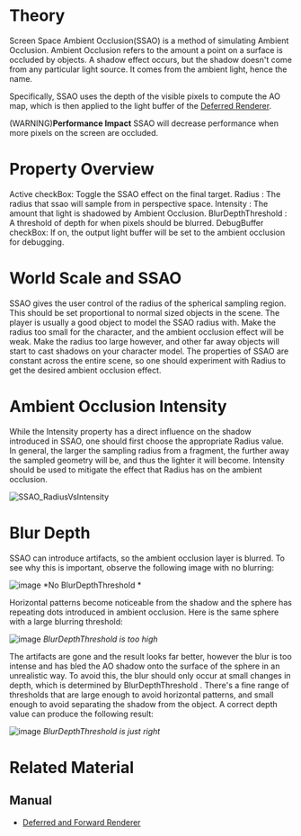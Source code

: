 
 # Theory
Screen Space Ambient Occlusion(SSAO) is a method of simulating Ambient Occlusion.  Ambient Occlusion refers to the amount a point on a surface is occluded by objects.  A shadow effect occurs, but the shadow doesn't come from any particular light source.  It comes from the ambient light, hence the name.

Specifically, SSAO uses the depth of the visible pixels to compute the AO map, which is then applied to the light buffer of the [Deferred Renderer](https://github.com/ZilchEngine/ZilchDocs/blob/master/zero_editor_documentation/zeromanual/graphics/renderer/deferred_renderer.markdown).

(WARNING)**Performance Impact** SSAO will decrease performance when more pixels on the screen are occluded.

 # Property Overview
Active checkBox: Toggle the SSAO effect on the final target.
Radius : The radius that ssao will sample from in perspective space.
Intensity : The amount that light is shadowed by Ambient Occlusion.
BlurDepthThreshold : A threshold of depth for when pixels should be blurred.
DebugBuffer checkBox: If on, the output light buffer will be set to the ambient occlusion for debugging.

 # World Scale and SSAO
SSAO gives the user control of the radius of the spherical sampling region.  This should be set proportional to normal sized objects in the scene.  The player is usually a good object to model the SSAO radius with.  Make the radius too small for the character, and the ambient occlusion effect will be weak.  Make the radius too large however, and other far away objects will start to cast shadows on your character model.  The properties of SSAO are constant across the entire scene, so one should experiment with Radius  to get the desired ambient occlusion effect.

 # Ambient Occlusion Intensity
While the Intensity  property has a direct influence on the shadow introduced in SSAO, one should first choose the appropriate Radius  value.  In general, the larger the sampling radius from a fragment, the further away the sampled geometry will be, and thus the lighter it will become.  Intensity  should be used to mitigate the effect that Radius  has on the ambient occlusion.



![SSAO_RadiusVsIntensity](https://media.githubusercontent.com/media/ZilchEngine/ZilchFiles/master/doc_files/48206.gif)


 # Blur Depth
SSAO can introduce artifacts, so the ambient occlusion layer is blurred.  To see why this is important, observe the following image with no blurring:



![image](https://media.githubusercontent.com/media/ZilchEngine/ZilchFiles/master/doc_files/28587.png) *No BlurDepthThreshold *


Horizontal patterns become noticeable from the shadow and the sphere has repeating dots introduced in ambient occlusion.  Here is the same sphere with a large blurring threshold:



![image](https://media.githubusercontent.com/media/ZilchEngine/ZilchFiles/master/doc_files/28585.png) *BlurDepthThreshold  is too high*


The artifacts are gone and the result looks far better, however the blur is too intense and has bled the AO shadow onto the surface of the sphere in an unrealistic way.  To avoid this, the blur should only occur at small changes in depth, which is determined by BlurDepthThreshold .  There's a fine range of thresholds that are large enough to avoid horizontal patterns, and small enough to avoid separating the shadow from the object.  A correct depth value can produce the following result:



![image](https://media.githubusercontent.com/media/ZilchEngine/ZilchFiles/master/doc_files/28583.png) *BlurDepthThreshold  is just right*


 # Related Material
 ## Manual
- [Deferred and Forward Renderer](https://github.com/ZilchEngine/ZilchDocs/blob/master/zero_editor_documentation/zeromanual/graphics/renderer/deferred_renderer.markdown) 

 